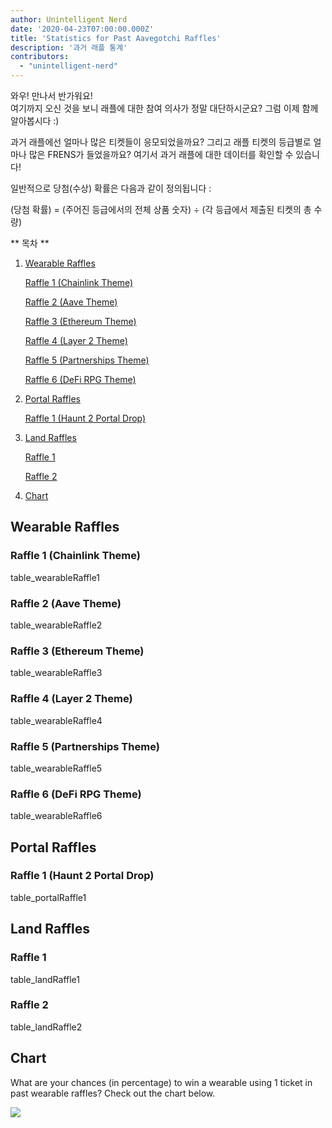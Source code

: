 ```yaml
---
author: Unintelligent Nerd
date: '2020-04-23T07:00:00.000Z'
title: 'Statistics for Past Aavegotchi Raffles'
description: '과거 래플 통계'
contributors:
  - "unintelligent-nerd"
---
```


와우! 만나서 반가워요!<br> 여기까지 오신 것을 보니 래플에 대한 참여 의사가 정말 대단하시군요? 그럼 이제 함께 알아봅시다 :)<br>

과거 래플에선 얼마나 많은 티켓들이 응모되었을까요? 그리고 래플 티켓의 등급별로 얼마나 많은 FRENS가 들었을까요? 여기서 과거 래플에 대한 데이터를 확인할 수 있습니다!

일반적으로 당첨(수상) 확률은 다음과 같이 정의됩니다 :

(당첨 확률) = (주어진 등급에서의 전체 상품 숫자) ÷ (각 등급에서 제출된 티켓의 총 수량)

<div class="contentsBox">

** 목차 **

<ol>
<li><a href=#wearable-raffles>Wearable Raffles</a></li>
<p><a href=#raffle-1--chainlink-theme->Raffle 1 (Chainlink Theme)</a></p>
<p><a href=#raffle-2--aave-theme->Raffle 2 (Aave Theme)</a></p>
<p><a href=#raffle-3--ethereum-theme->Raffle 3 (Ethereum Theme)</a></p>
<p><a href=#raffle-4--layer-2-theme->Raffle 4 (Layer 2 Theme)</a></p>
<p><a href=#raffle-5--partnerships-theme->Raffle 5 (Partnerships Theme)</a></p>
<p><a href=#raffle-6--defi-rpg-theme->Raffle 6 (DeFi RPG Theme)</a></p>
<li><a href=#portal-raffles>Portal Raffles</a></li>
<p><a href=#raffle-1--haunt-2-portal-drop->Raffle 1 (Haunt 2 Portal Drop)</a></p>
<li><a href=#land-raffles>Land Raffles</a></li>
<p><a href=#raffle-1>Raffle 1</a></p>
<p><a href=#raffle-2>Raffle 2</a></p>
<li><a href=#chart>Chart</a></li>
</ol>

</div>

## Wearable Raffles

### Raffle 1 (Chainlink Theme)
table_wearableRaffle1

### Raffle 2 (Aave Theme)
table_wearableRaffle2

### Raffle 3 (Ethereum Theme)
table_wearableRaffle3

### Raffle 4 (Layer 2 Theme)
table_wearableRaffle4

### Raffle 5 (Partnerships Theme)
table_wearableRaffle5

### Raffle 6 (DeFi RPG Theme)
table_wearableRaffle6

## Portal Raffles

### Raffle 1 (Haunt 2 Portal Drop)
table_portalRaffle1

## Land Raffles

### Raffle 1
table_landRaffle1

### Raffle 2
table_landRaffle2

## Chart

What are your chances (in percentage) to win a wearable using 1 ticket in past wearable raffles? Check out the chart below.

<img src="/raffles-stats/raffle-stats-chart.png" />